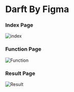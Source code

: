 # Darft By Figma

### Index Page
![index](https://user-images.githubusercontent.com/88100445/214880628-c59e94f8-9af1-4b88-b9b0-e4ab6c72fb12.png)

### Function Page
![Function](https://user-images.githubusercontent.com/88100445/214880453-468a1b8e-6d25-40ae-a26a-3cd1e0f436a7.png)

### Result Page
![Result](https://user-images.githubusercontent.com/88100445/214880773-fe4dca4e-aacb-488e-bfc9-fbdd164653b8.png)

